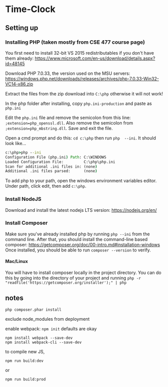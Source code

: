 # Time-Clock

## Setting up

### Installing PHP (taken mostly from CSE 477 course page)

You first need to install 32-bit VS 2015 redistributables if you don't have them already: https://www.microsoft.com/en-us/download/details.aspx?id=48145

Download PHP 7.0.33, the version used on the MSU servers: https://windows.php.net/downloads/releases/archives/php-7.0.33-Win32-VC14-x86.zip

Extract the files from the zip download into `C:\php` otherwise it will not work!

In the php folder after installing, copy `php.ini-production` and paste as `php.ini`

Edit the `php.ini` file and remove the semicolon from this line: `;extension=php_openssl.dll`. Also remove the semicolon from `;extension=php_mbstring.dll`. Save and exit the file.

Open a cmd prompt and do this: `cd c:\php` then run `php  --ini`. It should look like...

```cmd
c:\php>php --ini
Configuration File (php.ini) Path: C:\WINDOWS
Loaded Configuration File:         C:\php\php.ini
Scan for additional .ini files in: (none)
Additional .ini files parsed:      (none)
```

To add php to your path, open the windows environment variables editor. Under path, click edit, then add `c:\php`.

### Install NodeJS

Download and install the latest nodejs LTS version: https://nodejs.org/en/

### Install Composer

Make sure you've already installed php by running `php --ini` from the command line. 
After that, you should install the command-line based composer: https://getcomposer.org/doc/00-intro.md#installation-windows
Once installed, you should be able to run `composer --version` to verify.

#### Mac/Linux

You will have to install composer locally in the project directory. You can do this by going into the directory of your project and running `php -r "readfile('https://getcomposer.org/installer');" | php`


## notes

`php composer.phar install`

exclude node_modules from deployment

enable webpack:
`npm init`
defaults are okay

```
npm install webpack --save-dev
npm install webpack-cli --save-dev
```

to compile new JS,
```
npm run build:dev
``` 
or
```
npm run build:prod
``` 